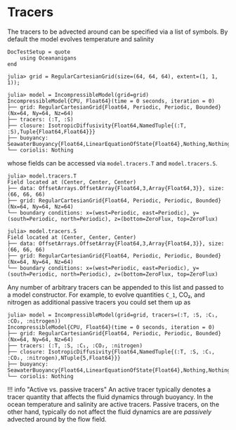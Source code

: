 # Tracers

The tracers to be advected around can be specified via a list of symbols. By default the model evolves temperature and
salinity

```@meta
DocTestSetup = quote
    using Oceananigans
end
```

```jldoctest tracers
julia> grid = RegularCartesianGrid(size=(64, 64, 64), extent=(1, 1, 1));

julia> model = IncompressibleModel(grid=grid)
IncompressibleModel{CPU, Float64}(time = 0 seconds, iteration = 0)
├── grid: RegularCartesianGrid{Float64, Periodic, Periodic, Bounded}(Nx=64, Ny=64, Nz=64)
├── tracers: (:T, :S)
├── closure: IsotropicDiffusivity{Float64,NamedTuple{(:T, :S),Tuple{Float64,Float64}}}
├── buoyancy: SeawaterBuoyancy{Float64,LinearEquationOfState{Float64},Nothing,Nothing}
└── coriolis: Nothing
```

whose fields can be accessed via `model.tracers.T` and `model.tracers.S`.

```jldoctest tracers
julia> model.tracers.T
Field located at (Center, Center, Center)
├── data: OffsetArrays.OffsetArray{Float64,3,Array{Float64,3}}, size: (66, 66, 66)
├── grid: RegularCartesianGrid{Float64, Periodic, Periodic, Bounded}(Nx=64, Ny=64, Nz=64)
└── boundary conditions: x=(west=Periodic, east=Periodic), y=(south=Periodic, north=Periodic), z=(bottom=ZeroFlux, top=ZeroFlux)

julia> model.tracers.S
Field located at (Center, Center, Center)
├── data: OffsetArrays.OffsetArray{Float64,3,Array{Float64,3}}, size: (66, 66, 66)
├── grid: RegularCartesianGrid{Float64, Periodic, Periodic, Bounded}(Nx=64, Ny=64, Nz=64)
└── boundary conditions: x=(west=Periodic, east=Periodic), y=(south=Periodic, north=Periodic), z=(bottom=ZeroFlux, top=ZeroFlux)

```

Any number of arbitrary tracers can be appended to this list and passed to a model constructor. For example, to evolve
quantities ``C_1``, CO₂, and nitrogen as additional passive tracers you could set them up as

```jldoctest tracers
julia> model = IncompressibleModel(grid=grid, tracers=(:T, :S, :C₁, :CO₂, :nitrogen))
IncompressibleModel{CPU, Float64}(time = 0 seconds, iteration = 0)
├── grid: RegularCartesianGrid{Float64, Periodic, Periodic, Bounded}(Nx=64, Ny=64, Nz=64)
├── tracers: (:T, :S, :C₁, :CO₂, :nitrogen)
├── closure: IsotropicDiffusivity{Float64,NamedTuple{(:T, :S, :C₁, :CO₂, :nitrogen),NTuple{5,Float64}}}
├── buoyancy: SeawaterBuoyancy{Float64,LinearEquationOfState{Float64},Nothing,Nothing}
└── coriolis: Nothing
```

!!! info "Active vs. passive tracers"
    An active tracer typically denotes a tracer quantity that affects the fluid dynamics through buoyancy. In the ocean
    temperature and salinity are active tracers. Passive tracers, on the other hand, typically do not affect the fluid
    dynamics are are _passively_ advected around by the flow field.
